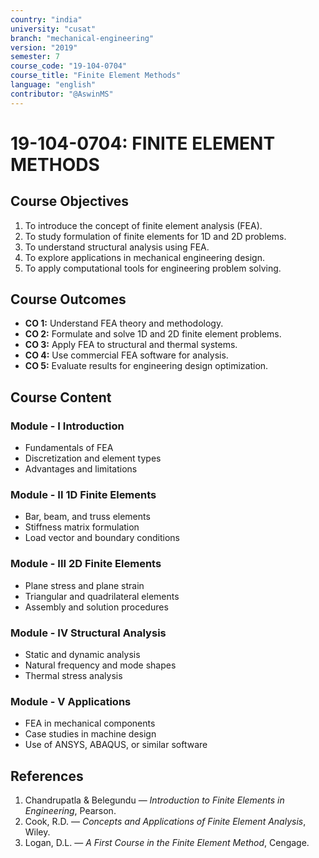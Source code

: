 ```yaml
---
country: "india"
university: "cusat"
branch: "mechanical-engineering"
version: "2019"
semester: 7
course_code: "19-104-0704"
course_title: "Finite Element Methods"
language: "english"
contributor: "@AswinMS"
---
```


# 19-104-0704: FINITE ELEMENT METHODS

## Course Objectives
1. To introduce the concept of finite element analysis (FEA).
2. To study formulation of finite elements for 1D and 2D problems.
3. To understand structural analysis using FEA.
4. To explore applications in mechanical engineering design.
5. To apply computational tools for engineering problem solving.

## Course Outcomes
* **CO 1:** Understand FEA theory and methodology.
* **CO 2:** Formulate and solve 1D and 2D finite element problems.
* **CO 3:** Apply FEA to structural and thermal systems.
* **CO 4:** Use commercial FEA software for analysis.
* **CO 5:** Evaluate results for engineering design optimization.

## Course Content

### Module - I Introduction
* Fundamentals of FEA
* Discretization and element types
* Advantages and limitations

### Module - II 1D Finite Elements
* Bar, beam, and truss elements
* Stiffness matrix formulation
* Load vector and boundary conditions

### Module - III 2D Finite Elements
* Plane stress and plane strain
* Triangular and quadrilateral elements
* Assembly and solution procedures

### Module - IV Structural Analysis
* Static and dynamic analysis
* Natural frequency and mode shapes
* Thermal stress analysis

### Module - V Applications
* FEA in mechanical components
* Case studies in machine design
* Use of ANSYS, ABAQUS, or similar software

## References
1. Chandrupatla & Belegundu — *Introduction to Finite Elements in Engineering*, Pearson.
2. Cook, R.D. — *Concepts and Applications of Finite Element Analysis*, Wiley.
3. Logan, D.L. — *A First Course in the Finite Element Method*, Cengage.
